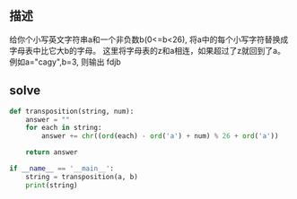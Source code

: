 ## 描述

给你个小写英文字符串a和一个非负数b(0<=b<26), 将a中的每个小写字符替换成字母表中比它大b的字母。
这里将字母表的z和a相连，如果超过了z就回到了a。例如a="cagy",b=3, 则输出 fdjb

## solve
```Python
def transposition(string, num):
    answer = ""
    for each in string:
        answer += chr((ord(each) - ord('a') + num) % 26 + ord('a'))

    return answer

if __name__ == '__main__':
    string = transposition(a, b)
    print(string)
```